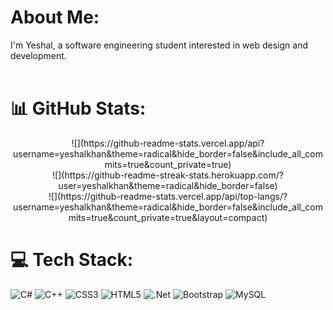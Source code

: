 # About Me:
I'm Yeshal, a software engineering student interested in web design and development.<br><br>

# 📊 GitHub Stats:
<div align="center">
![](https://github-readme-stats.vercel.app/api?username=yeshalkhan&theme=radical&hide_border=false&include_all_commits=true&count_private=true)<br/>
![](https://github-readme-streak-stats.herokuapp.com/?user=yeshalkhan&theme=radical&hide_border=false)<br/>
![](https://github-readme-stats.vercel.app/api/top-langs/?username=yeshalkhan&theme=radical&hide_border=false&include_all_commits=true&count_private=true&layout=compact)
</div>

# 💻 Tech Stack:
![C#](https://img.shields.io/badge/c%23-%23239120.svg?style=for-the-badge&logo=csharp&logoColor=white) ![C++](https://img.shields.io/badge/c++-%2300599C.svg?style=for-the-badge&logo=c%2B%2B&logoColor=white) ![CSS3](https://img.shields.io/badge/css3-%231572B6.svg?style=for-the-badge&logo=css3&logoColor=white) ![HTML5](https://img.shields.io/badge/html5-%23E34F26.svg?style=for-the-badge&logo=html5&logoColor=white) ![.Net](https://img.shields.io/badge/.NET-5C2D91?style=for-the-badge&logo=.net&logoColor=white) ![Bootstrap](https://img.shields.io/badge/bootstrap-%238511FA.svg?style=for-the-badge&logo=bootstrap&logoColor=white) ![MySQL](https://img.shields.io/badge/mysql-4479A1.svg?style=for-the-badge&logo=mysql&logoColor=white)

<!-- Created with GPRM ( https://gprm.itsvg.in ) -->
